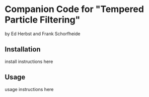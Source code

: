 Companion Code for "Tempered Particle Filtering"
================================================
by Ed Herbst and Frank Schorfheide


Installation
------------
install instructions here


Usage
-----
usage instructions here
